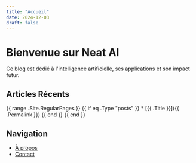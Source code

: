 ```yaml
---
title: "Accueil"
date: 2024-12-03
draft: false
---
```


# Bienvenue sur Neat AI

Ce blog est dédié à l'intelligence artificielle, ses applications et son impact futur.

## Articles Récents

{{ range .Site.RegularPages }}
  {{ if eq .Type "posts" }}
    * [{{ .Title }}]({{ .Permalink }})
  {{ end }}
{{ end }}

## Navigation

* [À propos](/about/)
* [Contact](/contact/)